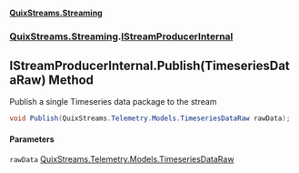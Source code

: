 #### [QuixStreams.Streaming](index.md 'index')
### [QuixStreams.Streaming](QuixStreams.Streaming.md 'QuixStreams.Streaming').[IStreamProducerInternal](IStreamProducerInternal.md 'QuixStreams.Streaming.IStreamProducerInternal')

## IStreamProducerInternal.Publish(TimeseriesDataRaw) Method

Publish a single Timeseries data package to the stream

```csharp
void Publish(QuixStreams.Telemetry.Models.TimeseriesDataRaw rawData);
```
#### Parameters

<a name='QuixStreams.Streaming.IStreamProducerInternal.Publish(QuixStreams.Telemetry.Models.TimeseriesDataRaw).rawData'></a>

`rawData` [QuixStreams.Telemetry.Models.TimeseriesDataRaw](https://docs.microsoft.com/en-us/dotnet/api/QuixStreams.Telemetry.Models.TimeseriesDataRaw 'QuixStreams.Telemetry.Models.TimeseriesDataRaw')